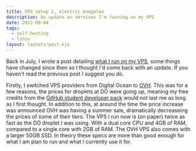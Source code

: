 ```yaml
---
title: VPS setup 2, electric boogaloo 
description: An update on services I'm running on my VPS
date: 2022-09-04
tags:
  - self-hosting
  - linux
layout: layouts/post.njk
---
```


Back in July, I wrote a post detailing [what I run on my VPS](https://crimsontome.com/posts/my-current-vps-setup), some things have changed since then so I thought I'd come back with an update. If you haven't read the previous post I suggest you do. 

Firstly, I switched VPS providers from Digital Ocean to [OVH](ovhcloud.com/). This was for a few reasons, the prices for droplets at DO were going up, meaning my free credits from the [GitHub student developer pack](https://education.github.com/pack) would not last me as long as I first thought. In addition to this, at around the time the price increase was announced OVH was having a summer sale, dramatically decreaseing the prices of some of their tiers. The VPS I run now is (on paper) twice as fast as the DO droplet I was using. With a dual core CPU and 4GB of RAM, compared to a single core with 2GB of RAM. The OVH VPS also comes with a larger 50GB SSD. In theory these specs are more than good enough for what I am plan to run and what I currently use it for.